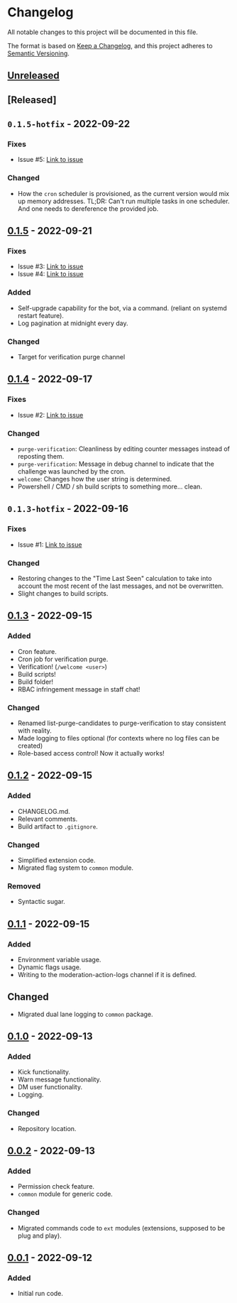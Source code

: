 # Changelog
All notable changes to this project will be documented in this file.

The format is based on [Keep a Changelog](https://keepachangelog.com/en/1.0.0/),
and this project adheres to [Semantic Versioning](https://semver.org/spec/v2.0.0.html).

## [Unreleased]

## [Released]

## `0.1.5-hotfix` - 2022-09-22
### Fixes
- Issue #5: [Link to issue](https://github.com/digital-overdose/digital-overdose-bot/issues/5s)
### Changed
- How the `cron` scheduler is provisioned, as the current version would mix up memory addresses. TL;DR: Can't run multiple tasks in one scheduler. And one needs to dereference the provided job.

## [0.1.5] - 2022-09-21
### Fixes
- Issue #3: [Link to issue](https://github.com/digital-overdose/digital-overdose-bot/issues/3)
- Issue #4: [Link to issue](https://github.com/digital-overdose/digital-overdose-bot/issues/4)

### Added
- Self-upgrade capability for the bot, via a command. (reliant on systemd restart feature).
- Log pagination at midnight every day.

### Changed
- Target for verification purge channel

## [0.1.4] - 2022-09-17
### Fixes
- Issue #2: [Link to issue](https://github.com/digital-overdose/digital-overdose-bot/issues/2)

### Changed
- `purge-verification`: Cleanliness by editing counter messages instead of reposting them.
- `purge-verification`: Message in debug channel to indicate that the challenge was launched by the cron.
- `welcome`: Changes how the user string is determined.
- Powershell / CMD / sh build scripts to something more... clean.

## `0.1.3-hotfix` - 2022-09-16
### Fixes
- Issue #1: [Link to issue](https://github.com/digital-overdose/digital-overdose-bot/issues/1)

### Changed
- Restoring changes to the "Time Last Seen" calculation to take into account the most recent of the last messages, and not be overwritten.
- Slight changes to build scripts.

## [0.1.3] - 2022-09-15
### Added
- Cron feature.
- Cron job for verification purge.
- Verification! (`/welcome <user>`)
- Build scripts!
- Build folder!
- RBAC infringement message in staff chat!

### Changed
- Renamed list-purge-candidates to purge-verification to stay consistent with reality.
- Made logging to files optional (for contexts where no log files can be created)
- Role-based access control! Now it actually works!

## [0.1.2] - 2022-09-15
### Added
- CHANGELOG.md.
- Relevant comments.
- Build artifact to `.gitignore`.

### Changed
- Simplified extension code.
- Migrated flag system to `common` module.

### Removed
- Syntactic sugar.

## [0.1.1] - 2022-09-15
### Added
- Environment variable usage.
- Dynamic flags usage.
- Writing to the moderation-action-logs channel if it is defined.

## Changed
- Migrated dual lane logging to `common` package.

## [0.1.0] - 2022-09-13
### Added 
- Kick functionality.
- Warn message functionality.
- DM user functionality.
- Logging.

### Changed
- Repository location.

## [0.0.2] - 2022-09-13
### Added
- Permission check feature.
- `common` module for generic code.

### Changed
- Migrated commands code to `ext` modules (extensions, supposed to be plug and play).

## [0.0.1] - 2022-09-12
### Added
- Initial run code.

[Unreleased]: https://github.com/digital-overdose/digital-overdose-bot/compare/v0.1.5...HEAD
[0.1.5]: https://github.com/digital-overdose/digital-overdose-bot/compare/v0.1.4...v0.1.5
[0.1.4]: https://github.com/digital-overdose/digital-overdose-bot/compare/v0.1.3...v0.1.4
[0.1.3]: https://github.com/digital-overdose/digital-overdose-bot/compare/v0.1.2...v0.1.3
[0.1.2]: https://github.com/digital-overdose/digital-overdose-bot/compare/v0.1.1...v0.1.2
[0.1.1]: https://github.com/digital-overdose/digital-overdose-bot/compare/v0.1.0...v0.1.1
[0.1.0]: https://github.com/digital-overdose/digital-overdose-bot/compare/v0.0.2...v0.1.0
[0.0.2]: https://github.com/digital-overdose/digital-overdose-bot/compare/v0.0.1...v0.0.2
[0.0.1]: https://github.com/digital-overdose/digital-overdose-bot/releases/tag/v0.0.1

